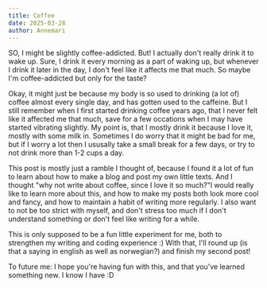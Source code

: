 ```yaml
---
title: Coffee
date: 2025-03-28
author: Annemari
---
```


SO, I might be slightly coffee-addicted. But! I actually don't really drink it to wake up. Sure, I drink it every morning as a part of waking up, but whenever I drink it later in the day, I don't feel like it affects me that much. So maybe I'm coffee-addicted but only for the taste?

Okay, it might just be because my body is so used to drinking (a lot of) coffee almost every single day, and has gotten used to the caffeine. But I still remember when I first started drinking coffee years ago, that I never felt like it affected me that much, save for a few occations when I may have started vibrating slightly. My point is, that I mostly drink it because I love it, mostly with some milk in. Sometimes I do worry that it might be bad for me, but if I worry a lot then I ususally take a small break for a few days, or try to not drink more than 1-2 cups a day. 

This post is mostly just a ramble I thought of, because I found it a lot of fun to learn about how to make a blog and post my own little texts. And I thought "why not write about coffee, since I love it so much?"I would really like to learn more about this, and how to make my posts both look more cool and fancy, and how to maintain a habit of writing more regularly. I also want to not be too strict with myself, and don't stress too much if I don't understand something or don't feel like writing for a while. 

This is only supposed to be a fun little experiment for me, both to strengthen my writing and coding experience :) With that, I'll round up (is that a saying in english as well as norwegian?) and finish my second post! 

To future me: I hope you're having fun with this, and that you've learned something new. I know I have :D
